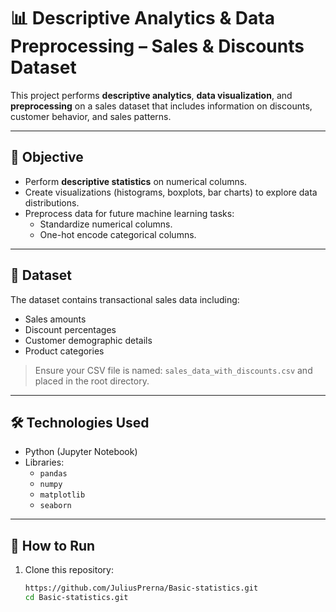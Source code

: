 # 📊 Descriptive Analytics & Data Preprocessing – Sales & Discounts Dataset

This project performs **descriptive analytics**, **data visualization**, and **preprocessing** on a sales dataset that includes information on discounts, customer behavior, and sales patterns.

---

## 🧠 Objective

- Perform **descriptive statistics** on numerical columns.
- Create visualizations (histograms, boxplots, bar charts) to explore data distributions.
- Preprocess data for future machine learning tasks:
  - Standardize numerical columns.
  - One-hot encode categorical columns.

---

## 📁 Dataset

The dataset contains transactional sales data including:
- Sales amounts
- Discount percentages
- Customer demographic details
- Product categories

> Ensure your CSV file is named: `sales_data_with_discounts.csv` and placed in the root directory.

---

## 🛠️ Technologies Used

- Python (Jupyter Notebook)
- Libraries:
  - `pandas`
  - `numpy`
  - `matplotlib`
  - `seaborn`

---

## 🚀 How to Run

1. Clone this repository:
   ```bash
   https://github.com/JuliusPrerna/Basic-statistics.git
   cd Basic-statistics.git
